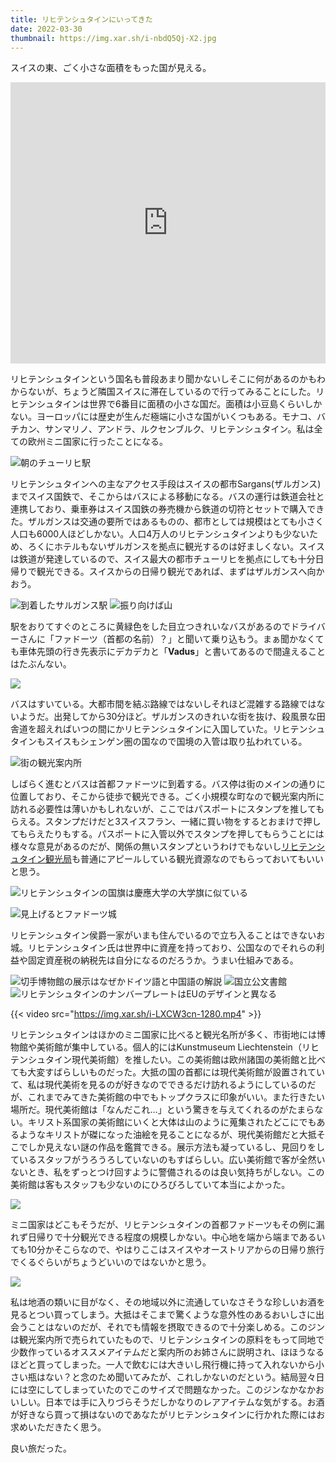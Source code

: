```yaml
---
title: リヒテンシュタインにいってきた
date: 2022-03-30
thumbnail: https://img.xar.sh/i-nbdQ5Qj-X2.jpg
---
```


スイスの東、ごく小さな面積をもった国が見える。

<iframe src="https://www.google.com/maps/embed?pb=!1m18!1m12!1m3!1d390609.58006598987!2d9.247598330511364!3d47.220194411399525!2m3!1f0!2f0!3f0!3m2!1i1024!2i768!4f13.1!3m3!1m2!1s0x479b31441d472ffd%3A0x60eab536dd5ab189!2sLiechtenstein!5e0!3m2!1sen!2sfi!4v1648362668459!5m2!1sen!2sfi" width="100%" height="450" style="border:0;" allowfullscreen="" loading="lazy" referrerpolicy="no-referrer-when-downgrade"></iframe>

リヒテンシュタインという国名も普段あまり聞かないしそこに何があるのかもわからないが、ちょうど隣国スイスに滞在しているので行ってみることにした。リヒテンシュタインは世界で6番目に面積の小さな国だ。面積は小豆島くらいしかない。ヨーロッパには歴史が生んだ極端に小さな国がいくつもある。モナコ、バチカン、サンマリノ、アンドラ、ルクセンブルク、リヒテンシュタイン。私は全ての欧州ミニ国家に行ったことになる。

![朝のチューリヒ駅](https://img.xar.sh/i-ZTtsFxN-X2.jpg)

リヒテンシュタインへの主なアクセス手段はスイスの都市Sargans(ザルガンス)までスイス国鉄で、そこからはバスによる移動になる。バスの運行は鉄道会社と連携しており、乗車券はスイス国鉄の券売機から鉄道の切符とセットで購入できた。ザルガンスは交通の要所ではあるものの、都市としては規模はとても小さく人口も6000人ほどしかない。人口4万人のリヒテンシュタインよりも少ないため、ろくにホテルもないザルガンスを拠点に観光するのは好ましくない。スイスは鉄道が発達しているので、スイス最大の都市チューリヒを拠点にしても十分日帰りで観光できる。スイスからの日帰り観光であれば、まずはザルガンスへ向かおう。

![到着したサルガンス駅](https://img.xar.sh/i-VdHB9BH-X2.jpg)
![振り向けば山](https://img.xar.sh/i-zdvzcNS-X2.jpg)

駅をおりてすぐのところに黄緑色をした目立つきれいなバスがあるのでドライバーさんに「ファドーツ（首都の名前）？」と聞いて乗り込もう。まぁ聞かなくても車体先頭の行き先表示にデカデカと「**Vadus**」と書いてあるので間違えることはたぶんない。

![](https://img.xar.sh/i-Ksw4MPG-X2.jpg)

バスはすいている。大都市間を結ぶ路線ではないしそれほど混雑する路線ではないようだ。出発してから30分ほど。ザルガンスのきれいな街を抜け、殺風景な田舎道を超えればいつの間にかリヒテンシュタインに入国していた。リヒテンシュタインもスイスもシェンゲン圏の国なので国境の入管は取り払われている。

![街の観光案内所](https://img.xar.sh/i-svDMQF9-X2.jpg)

しばらく進むとバスは首都ファドーツに到着する。バス停は街のメインの通りに位置しており、そこから徒歩で観光できる。ごく小規模な町なので観光案内所に訪れる必要性は薄いかもしれないが、ここではパスポートにスタンプを推してもらえる。スタンプだけだと3スイスフラン、一緒に買い物をするとおまけで押してもらえたりもする。パスポートに入管以外でスタンプを押してもらうことには様々な意見があるのだが、関係の無いスタンプというわけでもないし[リヒテンシュタイン観光局](https://tourismus.li/en/lie/offer/Souvenir%20stamp/)も普通にアピールしている観光資源なのでもらっておいてもいいと思う。

![リヒテンシュタインの国旗は慶應大学の大学旗に似ている](https://img.xar.sh/i-59zpVsm-X2.jpg)

![見上げるとファドーツ城](https://img.xar.sh/i-HWrNSHv-X2.jpg)

リヒテンシュタイン侯爵一家がいまも住んでいるので立ち入ることはできないお城。リヒテンシュタイン氏は世界中に資産を持っており、公国なのでそれらの利益や固定資産税の納税先は自分になるのだろうか。うまい仕組みである。

![切手博物館の展示はなぜかドイツ語と中国語の解説](https://img.xar.sh/i-RVvqB5W-X2.jpg)
![国立公文書館](https://img.xar.sh/i-84Tdsr3-X2.jpg)
![リヒテンシュタインのナンバープレートはEUのデザインと異なる](https://img.xar.sh/i-kwrff6N-X2.jpg)

{{< video src="https://img.xar.sh/i-LXCW3cn-1280.mp4" >}}

リヒテンシュタインはほかのミニ国家に比べると観光名所が多く、市街地には博物館や美術館が集中している。個人的にはKunstmuseum Liechtenstein（リヒテンシュタイン現代美術館）を推したい。この美術館は欧州諸国の美術館と比べても大変すばらしいものだった。大抵の国の首都には現代美術館が設置されていて、私は現代美術を見るのが好きなのでできるだけ訪れるようにしているのだが、これまでみてきた美術館の中でもトップクラスに印象がいい。また行きたい場所だ。現代美術館は「なんだこれ…」という驚きを与えてくれるのがたまらない。キリスト系国家の美術館にいくと大体は山のように蒐集されたどこにでもあるようなキリストが磔になった油絵を見ることになるが、現代美術館だと大抵そこでしか見えない謎の作品を鑑賞できる。展示方法も凝っているし、見回りをしているスタッフがうろうろしていないのもすばらしい。広い美術館で客が全然いないとき、私をずっとつけ回すように警備されるのは良い気持ちがしない。この美術館は客もスタッフも少ないのにひろびろしていて本当によかった。

![](https://img.xar.sh/i-nbdQ5Qj-X2.jpg)

ミニ国家はどこもそうだが、リヒテンシュタインの首都ファドーツもその例に漏れず日帰りで十分観光できる程度の規模しかない。中心地を端から端まであるいても10分かそこらなので、やはりここはスイスやオーストリアからの日帰り旅行でくるぐらいがちょうどいいのではないかと思う。

![](https://img.xar.sh/i-2N7sv9M-X2.jpg)

私は地酒の類いに目がなく、その地域以外に流通していなさそうな珍しいお酒を見るとつい買ってしまう。大抵はそこまで驚くような意外性のあるおいしさに出会うことはないのだが、それでも情報を摂取できるので十分楽しめる。このジンは観光案内所で売られていたもので、リヒテンシュタインの原料をもって同地で少数作っているオススメアイテムだと案内所のお姉さんに説明され、ほほうなるほどと買ってしまった。一人で飲むには大きいし飛行機に持って入れないから小さい瓶はない？と念のため聞いてみたが、これしかないのだという。結局翌々日には空にしてしまっていたのでこのサイズで問題なかった。このジンなかなかおいしい。日本では手に入りづらそうだしかなりのレアアイテムな気がする。お酒が好きなら買って損はないのであなたがリヒテンシュタインに行かれた際にはお求めいただきたく思う。

良い旅だった。
